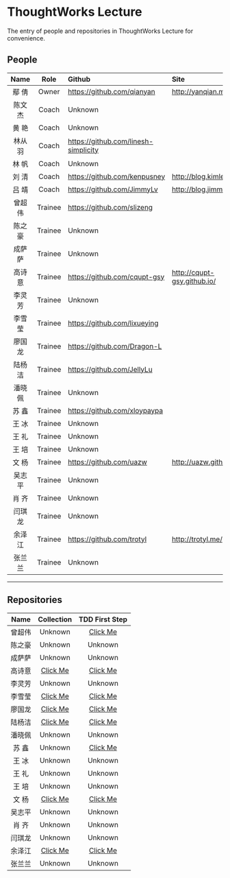 # ThoughtWorks Lecture

The entry of people and repositories in ThoughtWorks Lecture for convenience.

## People

Name | Role | Github | Site
:---:|:----:|:-------|:----
鄢  倩|Owner|https://github.com/qianyan|http://yanqian.me/
陈文杰|Coach|Unknown|
黄  艳|Coach|Unknown|
林从羽|Coach|https://github.com/linesh-simplicity|
林  帆|Coach|Unknown|
刘  清|Coach|https://github.com/kenpusney|http://blog.kimleo.net/
吕  靖|Coach|https://github.com/JimmyLv|http://blog.jimmylv.info/
曾超伟|Trainee|https://github.com/slizeng|
陈之豪|Trainee|Unknown|
成萨萨|Trainee|Unknown|
高诗意|Trainee|https://github.com/cqupt-gsy|http://cqupt-gsy.github.io/
李灵芳|Trainee|Unknown|
李雪莹|Trainee|https://github.com/lixueying|
廖国龙|Trainee|https://github.com/Dragon-L|
陆杨洁|Trainee|https://github.com/JellyLu|
潘晓佩|Trainee|Unknown|
苏  鑫|Trainee|https://github.com/xloypaypa|
王  冰|Trainee|Unknown|
王  礼|Trainee|Unknown|
王  培|Trainee|Unknown|
文  杨|Trainee|https://github.com/uazw|http://uazw.github.io/
吴志平|Trainee|Unknown|
肖  齐|Trainee|Unknown|
闫琪龙|Trainee|Unknown|
余泽江|Trainee|https://github.com/trotyl|http://trotyl.me/
张兰兰|Trainee|Unknown|


---

## Repositories

Name|Collection|TDD First Step
:--:|:--------:|:------------:
曾超伟|Unknown|[Click Me](https://github.com/slizeng/homework_1)
陈之豪|Unknown|Unknown
成萨萨|Unknown|Unknown
高诗意|[Click Me](https://github.com/cqupt-gsy/homework)|[Click Me](https://github.com/cqupt-gsy/homework)
李灵芳|Unknown|Unknown
李雪莹|[Click Me](https://github.com/lixueying/homework)|[Click Me](https://github.com/lixueying/tdd-workshop-guess)
廖国龙|[Click Me](https://github.com/Dragon-L/homework)|[Click Me](https://github.com/Dragon-L/homework-2)
陆杨洁|[Click Me](https://github.com/JellyLu/homework-one-collections)|[Click Me](https://github.com/JellyLu/TW)
潘晓佩|Unknown|Unknown
苏  鑫|Unknown|[Click Me](https://github.com/xloypaypa/TW/tree/master/tdd)
王  冰|Unknown|Unknown
王  礼|Unknown|Unknown
王  培|Unknown|Unknown
文  杨|[Click Me](https://github.com/uazw/homework)|[Click Me](https://github.com/uazw/tw-guess-game)
吴志平|Unknown|Unknown
肖  齐|Unknown|Unknown
闫琪龙|Unknown|Unknown
余泽江|[Click Me](https://github.com/trotyl/collection-homework)|[Click Me](https://github.com/trotyl/guess-number-java)
张兰兰|Unknown|Unknown
